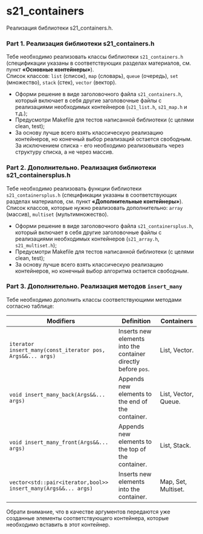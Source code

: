 # s21_containers

Реализация библиотеки s21_containers.h.

### Part 1. Реализация библиотеки s21_containers.h

Тебе необходимо реализовать классы библиотеки `s21_containers.h` (спецификации указаны в соответствующих разделах материалов, см. пункт **«Основные контейнеры»**). \
Список классов: `list` (список), `map` (словарь), `queue` (очередь), `set` (множество), `stack` (стек), `vector` (вектор).
- Оформи решение в виде заголовочного файла `s21_containers.h`, который включает в себя другие заголовочные файлы с реализациями необходимых контейнеров (`s21_list.h`, `s21_map.h` и т.д.);
- Предусмотри Makefile для тестов написанной библиотеки (с целями clean, test);
- За основу лучше всего взять классическую реализацию контейнеров, но конечный выбор реализаций остается свободным. За исключением списка - его необходимо реализовывать через структуру списка, а не через массив.


### Part 2. Дополнительно. Реализация библиотеки s21_containersplus.h

Тебе необходимо реализовать функции библиотеки `s21_containersplus.h` (спецификации указаны в соответствующих разделах материалов, см. пункт **«Дополнительные контейнеры»**). \
Список классов, которые нужно реализовать дополнительно: `array` (массив), `multiset` (мультимножество).
- Оформи решение в виде заголовочного файла `s21_containersplus.h`, который включает в себя другие заголовочные файлы с реализациями необходимых контейнеров (`s21_array.h`, `s21_multiset.h`);
- Предусмотри Makefile для тестов написанной библиотеки (с целями clean, test);
- За основу лучше всего взять классическую реализацию контейнеров, но конечный выбор алгоритма остается свободным.

### Part 3. Дополнительно. Реализация методов `insert_many`

Тебе необходимо дополнить классы соответствующими методами согласно таблице:

| Modifiers      | Definition                                      | Containers |
|----------------|-------------------------------------------------| -------------------------------------------|
| `iterator insert_many(const_iterator pos, Args&&... args)`          | Inserts new elements into the container directly before `pos`.  | List, Vector. |
| `void insert_many_back(Args&&... args)`          | Appends new elements to the end of the container.  | List, Vector, Queue. |
| `void insert_many_front(Args&&... args)`          | Appends new elements to the top of the container.  | List, Stack. |
| `vector<std::pair<iterator,bool>> insert_many(Args&&... args)`          | Inserts new elements into the container.  | Map, Set, Multiset. |

Обрати внимание, что в качестве аргументов передаются уже созданные элементы соответствующего контейнера, которые необходимо вставить в этот контейнер.

